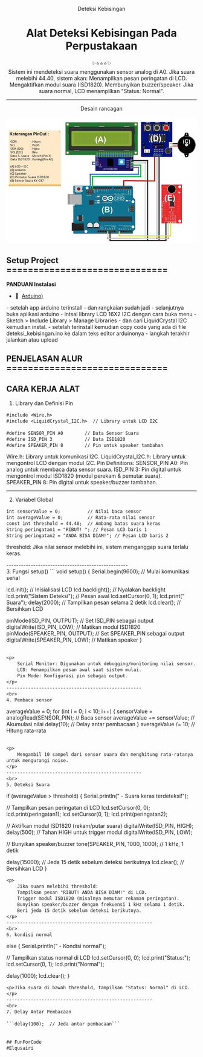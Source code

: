 
<div class="" align="center">
    <p>Deteksi Kebisingan</p>
    <h1>Alat Deteksi Kebisingan Pada Perpustakaan</h1>
    <span>✨⭐⭐⭐✨</span>
    <br>
    <span>Sistem ini mendeteksi suara menggunakan sensor analog di A0. Jika suara melebihi 44.40, sistem akan: Menampilkan pesan peringatan di LCD. Mengaktifkan modul suara (ISD1820). Membunyikan buzzer/speaker. Jika suara normal, LCD menampilkan "Status: Normal".</span>
    <hr>
    <p>Desain rancagan</p>
    <img src="desaain.png" alt="spk">
    <br>
</div>

## Setup Project ==============================
<strong>PANDUAN Instalasi</strong>

- 📍&nbsp;&nbsp;[Arduino)](https://support.arduino.cc/hc/en-us/articles/360019833020-Download-and-install-Arduino-IDE)

<p>
- setelah app arduino terinstall
- dan rangkaian sudah jadi
- selanjutnya buka aplikasi arduino
- intsal library LCD 16X2 I2C dengan cara buka menu 
    - Sketch > Include Library > Manage Libraries 
    - dan cari LiquidCrystal I2C kemudian instal.
- setelah terinstall kemudian copy code yang ada di file deteksi_kebisingan.ino ke dalam teks editor arduinonya
- langkah terakhir jalankan atau upload
</p>

## PENJELASAN ALUR ==============================
<strong>CARA KERJA ALAT</strong>
--------------------------------------------------
1. Library dan Definisi Pin
```
#include <Wire.h>
#include <LiquidCrystal_I2C.h>  // Library untuk LCD I2C

#define SENSOR_PIN A0        // Data Sensor Suara
#define ISD_PIN 3            // Data ISD1820
#define SPEAKER_PIN 8        // Pin untuk speaker tambahan
```
<p>
    Wire.h: Library untuk komunikasi I2C.
    LiquidCrystal_I2C.h: Library untuk mengontrol LCD dengan modul I2C.
    Pin Definitions:
    SENSOR_PIN A0: Pin analog untuk membaca data sensor suara.
    ISD_PIN 3: Pin digital untuk mengontrol modul ISD1820 (modul perekam & pemutar suara).
    SPEAKER_PIN 8: Pin digital untuk speaker/buzzer tambahan.
</p>

--------------------------------------------------
2. Variabel Global
```
int sensorValue = 0;          // Nilai baca sensor
int averageValue = 0;         // Rata-rata nilai sensor
const int threshold = 44.40;  // Ambang batas suara keras
String peringatan1 = "RIBUT! "; // Pesan LCD baris 1
String peringatan2 = "ANDA BISA DIAM!"; // Pesan LCD baris 2
```
<p>
    threshold: Jika nilai sensor melebihi ini, sistem menganggap suara terlalu keras.
</p>
--------------------------------------------------
<br>
3. Fungsi setup()
```
void setup() {
  Serial.begin(9600);  // Mulai komunikasi serial
  
  lcd.init();          // Inisialisasi LCD
  lcd.backlight();     // Nyalakan backlight
  lcd.print("Sistem Deteksi"); // Pesan awal
  lcd.setCursor(0, 1);
  lcd.print("    Suara");
  delay(2000);         // Tampilkan pesan selama 2 detik
  lcd.clear();         // Bersihkan LCD
  
  pinMode(ISD_PIN, OUTPUT);     // Set ISD_PIN sebagai output
  digitalWrite(ISD_PIN, LOW);   // Matikan modul ISD1820
  pinMode(SPEAKER_PIN, OUTPUT); // Set SPEAKER_PIN sebagai output
  digitalWrite(SPEAKER_PIN, LOW); // Matikan speaker
}
```

<p>
    Serial Monitor: Digunakan untuk debugging/monitoring nilai sensor.
    LCD: Menampilkan pesan awal saat sistem mulai.
    Pin Mode: Konfigurasi pin sebagai output.
</p>
--------------------------------------------------
<br>
4. Pembaca sensor
```
averageValue = 0;
for (int i = 0; i < 10; i++) {
  sensorValue = analogRead(SENSOR_PIN); // Baca sensor
  averageValue += sensorValue;         // Akumulasi nilai
  delay(10);  // Delay antar pembacaan
}
averageValue /= 10;  // Hitung rata-rata
```

<p>
    Mengambil 10 sampel dari sensor suara dan menghitung rata-ratanya untuk mengurangi noise.
</p>
--------------------------------------------------
<br>
5. Deteksi Suara
```
if (averageValue > threshold) {
  Serial.println(" - Suara keras terdeteksi!");
  
  // Tampilkan pesan peringatan di LCD
  lcd.setCursor(0, 0);
  lcd.print(peringatan1);
  lcd.setCursor(0, 1);
  lcd.print(peringatan2);
  
  // Aktifkan modul ISD1820 (rekam/putar suara)
  digitalWrite(ISD_PIN, HIGH);
  delay(500);  // Tahan HIGH untuk trigger modul
  digitalWrite(ISD_PIN, LOW);
  
  // Bunyikan speaker/buzzer
  tone(SPEAKER_PIN, 1000, 1000);  // 1 kHz, 1 detik
  
  delay(15000);  // Jeda 15 detik sebelum deteksi berikutnya
  lcd.clear();   // Bersihkan LCD
}
```
<p>
    Jika suara melebihi threshold:
    Tampilkan pesan "RIBUT! ANDA BISA DIAM!" di LCD.
    Trigger modul ISD1820 (misalnya memutar rekaman peringatan).
    Bunyikan speaker/buzzer dengan frekuensi 1 kHz selama 1 detik.
    Beri jeda 15 detik sebelum deteksi berikutnya.
</p>
------------------------------------------------------
<br>
6. kondisi normal
```
else {
  Serial.println(" - Kondisi normal");
  
  // Tampilkan status normal di LCD
  lcd.setCursor(0, 0);
  lcd.print("Status:");
  lcd.setCursor(0, 1);
  lcd.print("Normal");
  
  delay(1000);
  lcd.clear();
}
```
<p>Jika suara di bawah threshold, tampilkan "Status: Normal" di LCD.</p>
------------------------------------------------------
<br>
7. Delay Antar Pembacaan

```delay(100);  // Jeda antar pembacaan```


## FunForCode
#Elqusairi